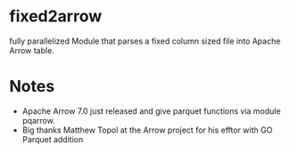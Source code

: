 # fixed2arrow

fully parallelized Module that parses a fixed column sized file into Apache Arrow table.

# Notes
* Apache Arrow 7.0 just released and give parquet functions via module  pqarrow.   
* Big thanks Matthew Topol at the Arrow project for his efftor with GO Parquet addition  
